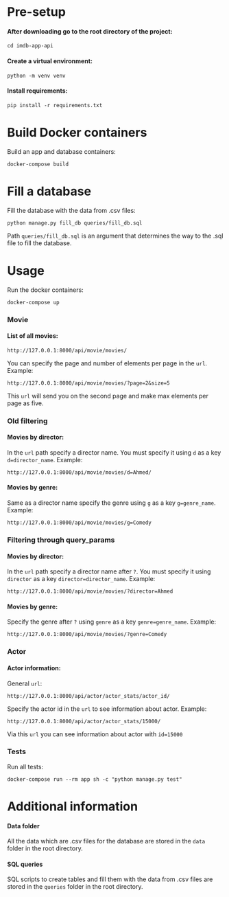 # Pre-setup

#### After downloading go to the root directory of the project:

```
cd imdb-app-api
```

#### Create a virtual environment:

```
python -m venv venv
```

#### Install requirements:

```
pip install -r requirements.txt
```

# Build Docker containers

Build an app and database containers:

```
docker-compose build
```

# Fill a database

Fill the database with the data from .csv files:

```
python manage.py fill_db queries/fill_db.sql
```
Path ```queries/fill_db.sql``` is an argument that determines the way to the .sql file to fill the database.

# Usage

Run the docker containers:

```
docker-compose up
```

### Movie

#### List of all movies:

```
http://127.0.0.1:8000/api/movie/movies/
```

You can specify the page and number of elements per page in the `url`. Example:

```
http://127.0.0.1:8000/api/movie/movies/?page=2&size=5
```

This `url` will send you on the second page and make max elements per page as five.

### Old filtering
#### Movies by director:

In the `url` path specify a director name. You must specify it using `d` as a key `d=director_name`. Example:

```
http://127.0.0.1:8000/api/movie/movies/d=Ahmed/
```

#### Movies by genre:

Same as a director name specify the genre using `g` as a key `g=genre_name`. Example:

```
http://127.0.0.1:8000/api/movie/movies/g=Comedy
```

### Filtering through query_params
#### Movies by director:

In the `url` path specify a director name after ```?```. You must specify it using `director` as a key `director=director_name`. Example:

```
http://127.0.0.1:8000/api/movie/movies/?director=Ahmed
```

#### Movies by genre:
Specify the genre after ```?``` using `genre` as a key `genre=genre_name`. Example:

```
http://127.0.0.1:8000/api/movie/movies/?genre=Comedy
```

### Actor

#### Actor information:

General `url`:

```
http://127.0.0.1:8000/api/actor/actor_stats/actor_id/
```

Specify the actor id in the `url` to see information about actor. Example:

```
http://127.0.0.1:8000/api/actor/actor_stats/15000/
```

Via this `url` you can see information about actor with `id=15000`

### Tests
Run all tests:
```
docker-compose run --rm app sh -c "python manage.py test"
```

# Additional information

#### Data folder

All the data which are .csv files for the database are stored in the `data` folder in the root directory.

#### SQL queries

SQL scripts to create tables and fill them with the data from .csv files are stored in the `queries` folder in the root directory.
